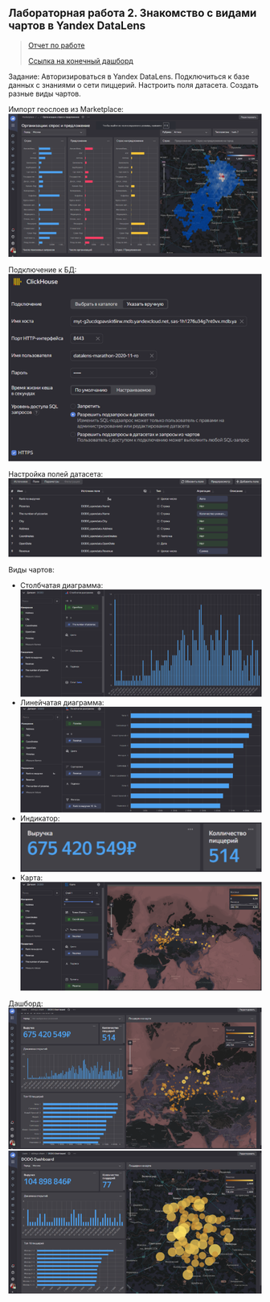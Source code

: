 ## Лабораторная работа 2. Знакомство с видами чартов в Yandex DataLens
> [Отчет по работе](https://drive.google.com/file/d/1XNZ4rQEr32d35hnbE4kllsZt9TdfzfFt/view?usp=drive_link)
> 
> [Ссылка на конечный дашборд](https://datalens.yandex.ru/xm0hnpyux5x6n-dodo-dashboard)

Задание: Авторизироваться в Yandex DataLens. Подключиться к базе данных с знаниями о сети пиццерий.  Настроить поля датасета. Создать разные виды чартов.

Импорт геослоев из Marketplace:⠀⠀⠀⠀⠀⠀⠀⠀⠀⠀⠀⠀⠀⠀⠀⠀⠀⠀⠀⠀⠀⠀⠀
![1-1](img2/2-1.png)

Подключение к БД:⠀⠀⠀⠀⠀⠀⠀⠀⠀⠀⠀⠀⠀⠀⠀⠀⠀⠀⠀⠀⠀⠀⠀⠀⠀⠀⠀⠀
![1-2](img2/2-2.png)

Настройка полей датасета:⠀⠀⠀⠀⠀⠀⠀⠀⠀⠀⠀⠀⠀⠀⠀⠀
![1-3](img2/2-3.png)

Виды чартов:
* Столбчатая диаграмма:⠀⠀⠀⠀⠀⠀⠀⠀⠀⠀⠀⠀⠀⠀
![1-4](img2/2-4.png)
* Линейчатая диаграмма:⠀⠀⠀⠀⠀⠀⠀⠀⠀⠀⠀⠀⠀
![1-5](img2/2-5.png)
* Индикатор:⠀⠀⠀⠀⠀⠀⠀⠀⠀⠀⠀⠀⠀⠀⠀
![1-6](img2/2-6.png)
* Карта:⠀⠀⠀⠀⠀⠀⠀⠀⠀⠀⠀⠀⠀⠀⠀⠀⠀⠀⠀⠀⠀⠀⠀
![1-7](img2/2-7.png)

Дашборд:⠀⠀⠀⠀⠀⠀⠀⠀⠀⠀⠀⠀⠀⠀⠀⠀⠀⠀
![1-8](img2/2-8.png)
![1-9](img2/2-9.png)
